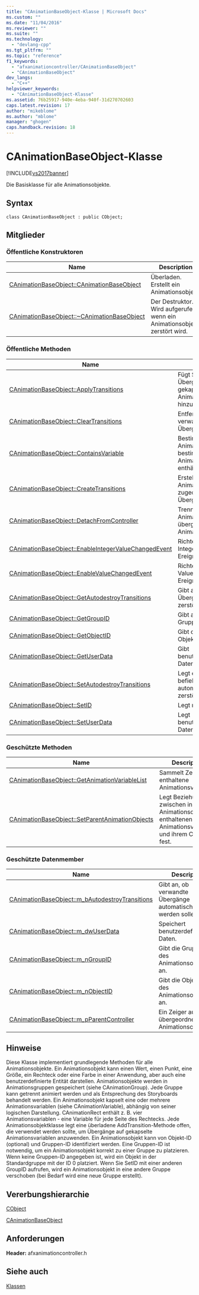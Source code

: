 ```yaml
---
title: "CAnimationBaseObject-Klasse | Microsoft Docs"
ms.custom: ""
ms.date: "11/04/2016"
ms.reviewer: ""
ms.suite: ""
ms.technology: 
  - "devlang-cpp"
ms.tgt_pltfrm: ""
ms.topic: "reference"
f1_keywords: 
  - "afxanimationcontroller/CAnimationBaseObject"
  - "CAnimationBaseObject"
dev_langs: 
  - "C++"
helpviewer_keywords: 
  - "CAnimationBaseObject-Klasse"
ms.assetid: 76b25917-940e-4eba-940f-31d270702603
caps.latest.revision: 17
author: "mikeblome"
ms.author: "mblome"
manager: "ghogen"
caps.handback.revision: 18
---
```

# CAnimationBaseObject-Klasse
[!INCLUDE[vs2017banner](../../assembler/inline/includes/vs2017banner.md)]

Die Basisklasse für alle Animationsobjekte.  
  
## Syntax  
  
```  
class CAnimationBaseObject : public CObject;  
```  
  
## Mitglieder  
  
### Öffentliche Konstruktoren  
  
|Name|Description|  
|----------|-----------------|  
|[CAnimationBaseObject::CAnimationBaseObject](../Topic/CAnimationBaseObject::CAnimationBaseObject.md)|Überladen.  Erstellt ein Animationsobjekt.|  
|[CAnimationBaseObject::~CAnimationBaseObject](../Topic/CAnimationBaseObject::~CAnimationBaseObject.md)|Der Destruktor.  Wird aufgerufen, wenn ein Animationsobjekt zerstört wird.|  
  
### Öffentliche Methoden  
  
|Name|Description|  
|----------|-----------------|  
|[CAnimationBaseObject::ApplyTransitions](../Topic/CAnimationBaseObject::ApplyTransitions.md)|Fügt Storyboard Übergänge mit gekapselter Animationsvariable hinzu.|  
|[CAnimationBaseObject::ClearTransitions](../Topic/CAnimationBaseObject::ClearTransitions.md)|Entfernt alle verwandten Übergänge.|  
|[CAnimationBaseObject::ContainsVariable](../Topic/CAnimationBaseObject::ContainsVariable.md)|Bestimmt, ob ein Animationsobjekt eine bestimmte Animationsvariable enthält.|  
|[CAnimationBaseObject::CreateTransitions](../Topic/CAnimationBaseObject::CreateTransitions.md)|Erstellt einem Animationsobjekt zugeordnete Übergänge.|  
|[CAnimationBaseObject::DetachFromController](../Topic/CAnimationBaseObject::DetachFromController.md)|Trennt ein Animationsobjekt von übergeordnetem Animationscontroller.|  
|[CAnimationBaseObject::EnableIntegerValueChangedEvent](../Topic/CAnimationBaseObject::EnableIntegerValueChangedEvent.md)|Richtet IntegerValueChanged\-Ereignishandler ein.|  
|[CAnimationBaseObject::EnableValueChangedEvent](../Topic/CAnimationBaseObject::EnableValueChangedEvent.md)|Richtet ValueChanged\-Ereignishandler ein.|  
|[CAnimationBaseObject::GetAutodestroyTransitions](../Topic/CAnimationBaseObject::GetAutodestroyTransitions.md)|Gibt an, ob verwandter Übergang automatisch zerstört wird.|  
|[CAnimationBaseObject::GetGroupID](../Topic/CAnimationBaseObject::GetGroupID.md)|Gibt aktuelle Gruppen\-ID zurück.|  
|[CAnimationBaseObject::GetObjectID](../Topic/CAnimationBaseObject::GetObjectID.md)|Gibt die aktuelle Objekt\-ID zurück.|  
|[CAnimationBaseObject::GetUserData](../Topic/CAnimationBaseObject::GetUserData.md)|Gibt benutzerdefinierte Daten zurück.|  
|[CAnimationBaseObject::SetAutodestroyTransitions](../Topic/CAnimationBaseObject::SetAutodestroyTransitions.md)|Legt ein Flag fest, das befiehlt, Übergänge automatisch zu zerstören.|  
|[CAnimationBaseObject::SetID](../Topic/CAnimationBaseObject::SetID.md)|Legt neue IDs fest.|  
|[CAnimationBaseObject::SetUserData](../Topic/CAnimationBaseObject::SetUserData.md)|Legt benutzerdefinierte Daten fest.|  
  
### Geschützte Methoden  
  
|Name|Description|  
|----------|-----------------|  
|[CAnimationBaseObject::GetAnimationVariableList](../Topic/CAnimationBaseObject::GetAnimationVariableList.md)|Sammelt Zeiger auf enthaltene Animationsvariablen.|  
|[CAnimationBaseObject::SetParentAnimationObjects](../Topic/CAnimationBaseObject::SetParentAnimationObjects.md)|Legt Beziehung zwischen in einem Animationsobjekt enthaltenen Animationsvariablen und ihrem Container fest.|  
  
### Geschützte Datenmember  
  
|Name|Description|  
|----------|-----------------|  
|[CAnimationBaseObject::m\_bAutodestroyTransitions](../Topic/CAnimationBaseObject::m_bAutodestroyTransitions.md)|Gibt an, ob verwandte Übergänge automatisch zerstört werden sollen.|  
|[CAnimationBaseObject::m\_dwUserData](../Topic/CAnimationBaseObject::m_dwUserData.md)|Speichert benutzerdefinierte Daten.|  
|[CAnimationBaseObject::m\_nGroupID](../Topic/CAnimationBaseObject::m_nGroupID.md)|Gibt die Gruppen\-ID des Animationsobjekts an.|  
|[CAnimationBaseObject::m\_nObjectID](../Topic/CAnimationBaseObject::m_nObjectID.md)|Gibt die Objekt\-ID des Animationsobjekts an.|  
|[CAnimationBaseObject::m\_pParentController](../Topic/CAnimationBaseObject::m_pParentController.md)|Ein Zeiger auf den übergeordneten Animationscontroller.|  
  
## Hinweise  
 Diese Klasse implementiert grundlegende Methoden für alle Animationsobjekte.  Ein Animationsobjekt kann einen Wert, einen Punkt, eine Größe, ein Rechteck oder eine Farbe in einer Anwendung, aber auch eine benutzerdefinierte Entität darstellen.  Animationsobjekte werden in Animationsgruppen gespeichert \(siehe CAnimationGroup\).  Jede Gruppe kann getrennt animiert werden und als Entsprechung des Storyboards behandelt werden.  Ein Animationsobjekt kapselt eine oder mehrere Animationsvariablen \(siehe CAnimationVariable\), abhängig von seiner logischen Darstellung.  CAnimationRect enthält z. B. vier Animationsvariablen \- eine Variable für jede Seite des Rechtecks.  Jede Animationsobjektklasse legt eine überladene AddTransition\-Methode offen, die verwendet werden sollte, um Übergänge auf gekapselte Animationsvariablen anzuwenden.  Ein Animationsobjekt kann von Objekt\-ID \(optional\) und Gruppen\-ID identifiziert werden.  Eine Gruppen\-ID ist notwendig, um ein Animationsobjekt korrekt zu einer Gruppe zu platzieren. Wenn keine Gruppen\-ID angegeben ist, wird ein Objekt in der Standardgruppe mit der ID 0 platziert.  Wenn Sie SetID mit einer anderen GroupID aufrufen, wird ein Animationsobjekt in eine andere Gruppe verschoben \(bei Bedarf wird eine neue Gruppe erstellt\).  
  
## Vererbungshierarchie  
 [CObject](../../mfc/reference/cobject-class.md)  
  
 [CAnimationBaseObject](../../mfc/reference/canimationbaseobject-class.md)  
  
## Anforderungen  
 **Header:** afxanimationcontroller.h  
  
## Siehe auch  
 [Klassen](../../mfc/reference/mfc-classes.md)